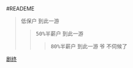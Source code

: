 
#READEME

> <kbd>低保户</kbd> 到此一游
> > <kbd>50%半薪户</kbd> 到此一游 
> > > <kbd>80%半薪户</kbd> 到此一游 
> <kbd>爷</kbd> 不伺候了

[剧终][1]

[1]: https://res.dev.hixianchang.com/qn/up/6474a1df5d71c7217ee084ca4ec8d1fd.png
